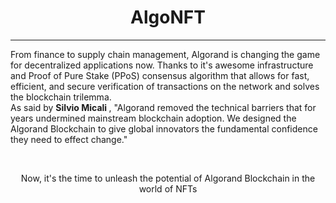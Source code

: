 <h1 align="center">AlgoNFT</a></h1><hr>

From finance to supply chain management, Algorand is changing the game for decentralized applications now. Thanks to it's awesome infrastructure and Proof of Pure Stake (PPoS) consensus algorithm that allows for fast, efficient, and secure verification of transactions on the network and solves the blockchain trilemma.   
As said by <strong> Silvio Micali </strong>, "Algorand removed the technical barriers that for years undermined mainstream blockchain adoption. We designed the Algorand Blockchain to give global innovators the fundamental confidence they need to effect change."

<br>

<p align ="center"> Now, it's the time to unleash the potential of Algorand Blockchain in the world of NFTs </p>
